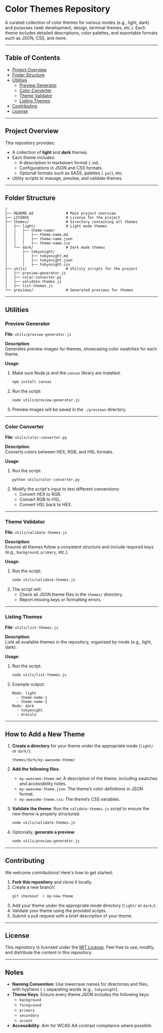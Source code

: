 # **Color Themes Repository**

A curated collection of color themes for various modes (e.g., light, dark) and purposes (web development, design, terminal themes, etc.). Each theme includes detailed descriptions, color palettes, and exportable formats such as JSON, CSS, and more.

---

## **Table of Contents**
- [Project Overview](#project-overview)
- [Folder Structure](#folder-structure)
- [Utilities](#utilities)
  - [Preview Generator](#preview-generator)
  - [Color Converter](#color-converter)
  - [Theme Validator](#theme-validator)
  - [Listing Themes](#listing-themes)
- [Contributing](#contributing)
- [License](#license)

---

## **Project Overview**

This repository provides:
- A collection of **light** and **dark** themes.
- Each theme includes:
  - A description in markdown format (`.md`).
  - Configurations in JSON and CSS formats.
  - Optional formats such as SASS, palettes (`.pal`), etc.
- Utility scripts to manage, preview, and validate themes.

---

## **Folder Structure**

```plaintext
/
├── README.md               # Main project overview
├── LICENSE                 # License for the project
├── themes/                 # Directory containing all themes
│   ├── light/              # Light mode themes
│   │   ├── theme-name/     
│   │   │   ├── theme-name.md
│   │   │   ├── theme-name.json
│   │   │   ├── theme-name.css
│   └── dark/               # Dark mode themes
│       ├── tokyonight/
│       │   ├── tokyonight.md
│       │   ├── tokyonight.json
│       │   ├── tokyonight.css
├── utils/                  # Utility scripts for the project
│   ├── preview-generator.js
│   ├── color-converter.py
│   ├── validate-themes.js
│   ├── list-themes.js
└── previews/               # Generated previews for themes
```

---

## **Utilities**

### **Preview Generator**
**File**: `utils/preview-generator.js`

**Description**:  
Generates preview images for themes, showcasing color swatches for each theme.

**Usage**:
1. Make sure Node.js and the `canvas` library are installed:
   ```bash
   npm install canvas
   ```
2. Run the script:
   ```bash
   node utils/preview-generator.js
   ```
3. Preview images will be saved in the `./previews` directory.

---

### **Color Converter**
**File**: `utils/color-converter.py`

**Description**:  
Converts colors between HEX, RGB, and HSL formats.

**Usage**:
1. Run the script:
   ```bash
   python utils/color-converter.py
   ```
2. Modify the script's input to test different conversions:
   - Convert HEX to RGB.
   - Convert RGB to HSL.
   - Convert HSL back to HEX.

---

### **Theme Validator**
**File**: `utils/validate-themes.js`

**Description**:  
Ensures all themes follow a consistent structure and include required keys (e.g., `background`, `primary`, etc.).

**Usage**:
1. Run the script:
   ```bash
   node utils/validate-themes.js
   ```
2. The script will:
   - Check all JSON theme files in the `themes/` directory.
   - Report missing keys or formatting errors.

---

### **Listing Themes**
**File**: `utils/list-themes.js`

**Description**:  
Lists all available themes in the repository, organized by mode (e.g., light, dark).

**Usage**:
1. Run the script:
   ```bash
   node utils/list-themes.js
   ```
2. Example output:
   ```plaintext
   Mode: light
     - theme-name-1
     - theme-name-2
   Mode: dark
     - tokyonight
     - dracula
   ```

---

## **How to Add a New Theme**

1. **Create a directory** for your theme under the appropriate mode (`light/` or `dark/`):
   ```plaintext
   themes/dark/my-awesome-theme/
   ```
2. **Add the following files**:
   - `my-awesome-theme.md`: A description of the theme, including swatches and accessibility notes.
   - `my-awesome-theme.json`: The theme’s color definitions in JSON format.
   - `my-awesome-theme.css`: The theme’s CSS variables.

3. **Validate the theme**:
   Run the `validate-themes.js` script to ensure the new theme is properly structured:
   ```bash
   node utils/validate-themes.js
   ```

4. Optionally, **generate a preview**:
   ```bash
   node utils/preview-generator.js
   ```

---

## **Contributing**

We welcome contributions! Here's how to get started:

1. **Fork this repository** and clone it locally.
2. Create a new branch:
   ```bash
   git checkout -b my-new-theme
   ```
3. Add your theme under the appropriate mode directory (`light/` or `dark/`).
4. Validate your theme using the provided scripts.
5. Submit a pull request with a brief description of your theme.

---

## **License**

This repository is licensed under the [MIT License](LICENSE). Feel free to use, modify, and distribute the content in this repository.

---

## **Notes**
- **Naming Convention**: Use lowercase names for directories and files, with hyphens (`-`) separating words (e.g., `tokyonight`).
- **Theme Keys**: Ensure every theme JSON includes the following keys:
  - `background`
  - `foreground`
  - `primary`
  - `secondary`
  - `accent`
- **Accessibility**: Aim for WCAG AA contrast compliance where possible.
